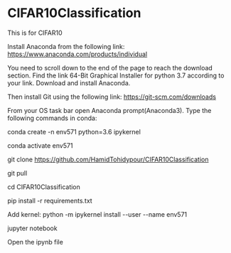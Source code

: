 # CIFAR10Classification

This is for CIFAR10


Install Anaconda from the following link:
https://www.anaconda.com/products/individual

You need to scroll down to the end of the page to reach the download section.
Find the link 64-Bit Graphical Installer for python 3.7 according to your link.
Download and install Anaconda.

Then install Git using the following link:
https://git-scm.com/downloads

From your OS task bar open Anaconda prompt(Anaconda3).
Type the following commands in conda:

conda create -n env571 python=3.6 ipykernel

conda activate env571


git clone https://github.com/HamidTohidypour/CIFAR10Classification

git pull

cd CIFAR10Classification

pip install -r requirements.txt

Add kernel:
python -m ipykernel install --user --name env571

jupyter notebook

Open the ipynb file